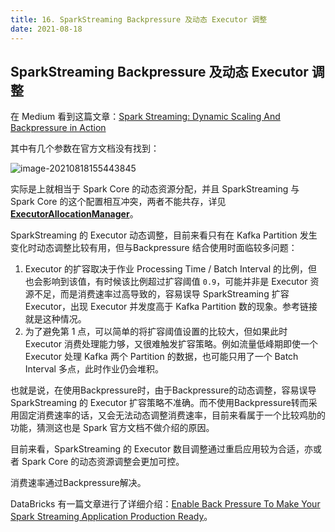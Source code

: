 ```yaml
---
title: 16. SparkStreaming Backpressure 及动态 Executor 调整
date: 2021-08-18
---
```


## SparkStreaming Backpressure 及动态 Executor 调整

在 Medium 看到这篇文章：[Spark Streaming: Dynamic Scaling And Backpressure in Action](https://medium.com/@pmatpadi/spark-streaming-dynamic-scaling-and-backpressure-in-action-6ebdbc782a69)

其中有几个参数在官方文档没有找到：

![image-20210818155443845](https://gitee.com/zhxuankun/Image/raw/master/blog/image-20210818155443845.png)

实际是上就相当于 Spark Core 的动态资源分配，并且 SparkStreaming 与 Spark Core 的这个配置相互冲突，两者不能共存，详见 [**ExecutorAllocationManager**](https://github.com/apache/spark/blob/v3.0.3/streaming/src/main/scala/org/apache/spark/streaming/scheduler/ExecutorAllocationManager.scala#L171)。

SparkStreaming 的 Executor 动态调整，目前来看只有在 Kafka Partition 发生变化时动态调整比较有用，但与Backpressure 结合使用时面临较多问题：

1. Executor 的扩容取决于作业 Processing Time / Batch Interval 的比例，但  也会影响到该值，有时候该比例超过扩容阈值 `0.9`，可能并非是 Executor 资源不足，而是消费速率过高导致的，容易误导 SparkStreaming 扩容 Executor，出现 Executor 并发度高于 Kafka Partition 数的现象。参考链接就是这种情况。
2. 为了避免第 1 点，可以简单的将扩容阈值设置的比较大，但如果此时 Executor 消费处理能力够，又很难触发扩容策略。例如流量低峰期即使一个 Executor 处理 Kafka 两个 Partition 的数据，也可能只用了一个 Batch Interval 多点，此时作业仍会堆积。

也就是说，在使用Backpressure时，由于Backpressure的动态调整，容易误导 SparkStreaming 的 Executor 扩容策略不准确。而不使用Backpressure转而采用固定消费速率的话，又会无法动态调整消费速率，目前来看属于一个比较鸡肋的功能，猜测这也是 Spark 官方文档不做介绍的原因。

目前来看，SparkStreaming 的 Executor 数目调整通过重启应用较为合适，亦或者 Spark Core 的动态资源调整会更加可控。

消费速率通过Backpressure解决。

DataBricks 有一篇文章进行了详细介绍：[Enable Back Pressure To Make Your Spark Streaming Application Production Ready](https://www.linkedin.com/pulse/enable-back-pressure-make-your-spark-streaming-production-lan-jiang)。

